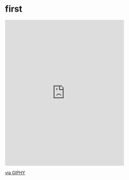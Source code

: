 # first

<iframe src="https://giphy.com/embed/2AYlbaDkqzbqc1J8Dh" width="392" height="480" frameBorder="0" class="giphy-embed" allowFullScreen></iframe><p><a href="https://giphy.com/gifs/happy-food-fruit-2AYlbaDkqzbqc1J8Dh">via GIPHY</a></p>
